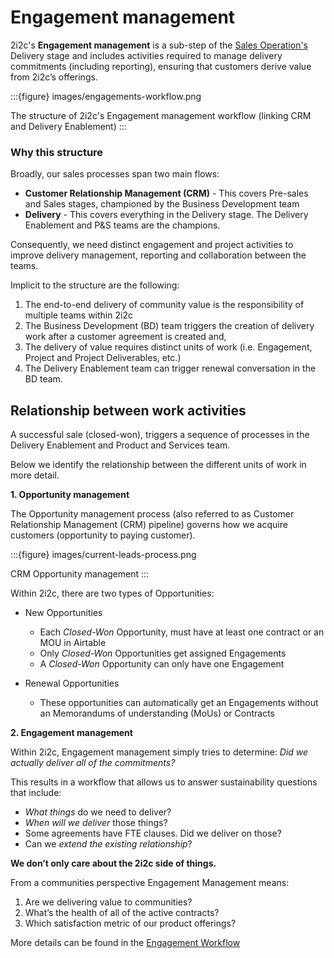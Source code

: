 # Engagement management

2i2c's **Engagement management** is a sub-step of the [Sales Operation's](sales-operations.md) Delivery stage and includes activities required to manage delivery commitments (including reporting), ensuring that customers derive value from 2i2c’s offerings.

:::{figure} images/engagements-workflow.png

The structure of 2i2c's Engagement management workflow (linking CRM and Delivery Enablement)
:::

### Why this structure

Broadly, our sales processes span two main flows:

-   **Customer Relationship Management (CRM)** - This covers Pre-sales and Sales stages, championed by the Business Development team
-   **Delivery** - This covers everything in the Delivery stage. The Delivery Enablement and P&S teams are the champions.

Consequently, we need distinct engagement and project activities to improve delivery management, reporting and collaboration between the teams.

Implicit to the structure are the following:

1. The end-to-end delivery of community value is the responsibility of multiple teams within 2i2c
1. The Business Development (BD) team triggers the creation of delivery work after a customer agreement is created and,
1. The delivery of value requires distinct units of work (i.e. Engagement, Project and Project Deliverables, etc.)
1. The Delivery Enablement team can trigger renewal conversation in the BD team.


## Relationship between work activities

A successful sale (closed-won), triggers a sequence of processes in the Delivery Enablement and Product and Services team.

Below we identify the relationship between the different units of work in more detail.

**1. Opportunity management**

The Opportunity management process (also referred to as Customer Relationship Management (CRM) pipeline) governs how we acquire customers (opportunity to paying customer).

:::{figure} images/current-leads-process.png

CRM Opportunity management
:::

Within 2i2c, there are two types of Opportunities:

-   New Opportunities

    -   Each _Closed-Won_ Opportunity, must have at least one contract or an MOU in Airtable
    -   Only _Closed-Won_ Opportunities get assigned Engagements
    -   A _Closed-Won_ Opportunity can only have one Engagement

-   Renewal Opportunities
    -   These opportunities can automatically get an Engagements without an Memorandums of understanding (MoUs) or Contracts

**2. Engagement management**

Within 2i2c, Engagement management simply tries to determine: _Did we actually deliver all of the commitments?_

This results in a workflow that allows us to answer sustainability questions that include:
- *What things* do we need to deliver?
- *When will we deliver* those things?
- Some agreements have FTE clauses. Did we deliver on those?
- Can we *extend the existing relationship*?

**We don’t only care about the 2i2c side of things.**

From a communities perspective Engagement Management means:

1. Are we delivering value to communities?
2. What’s the health of all of the active contracts?
3. Which satisfaction metric of our product offerings?


More details can be found in the [Engagement Workflow](crm/engagement-workflow.md)